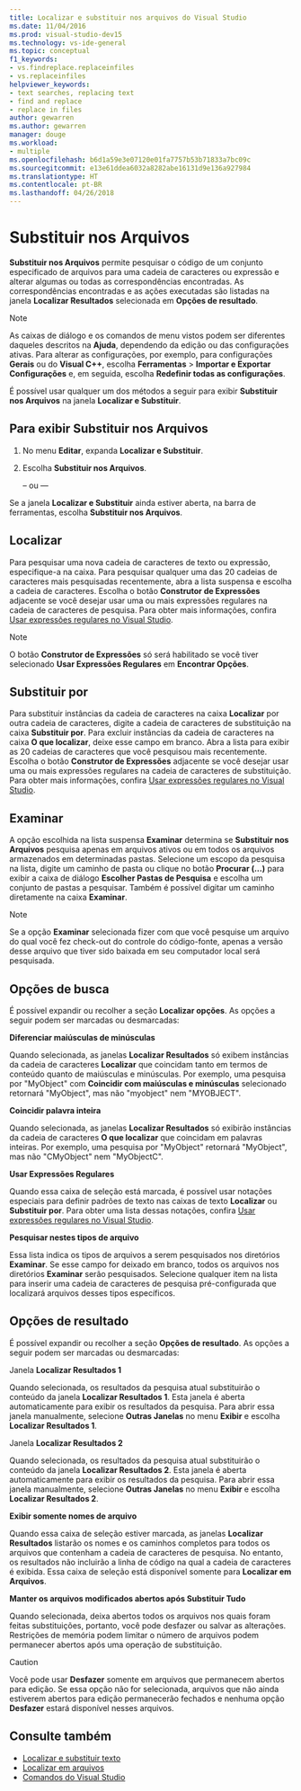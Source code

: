 ```yaml
---
title: Localizar e substituir nos arquivos do Visual Studio
ms.date: 11/04/2016
ms.prod: visual-studio-dev15
ms.technology: vs-ide-general
ms.topic: conceptual
f1_keywords:
- vs.findreplace.replaceinfiles
- vs.replaceinfiles
helpviewer_keywords:
- text searches, replacing text
- find and replace
- replace in files
author: gewarren
ms.author: gewarren
manager: douge
ms.workload:
- multiple
ms.openlocfilehash: b6d1a59e3e07120e01fa7757b53b71833a7bc09c
ms.sourcegitcommit: e13e61ddea6032a8282abe16131d9e136a927984
ms.translationtype: HT
ms.contentlocale: pt-BR
ms.lasthandoff: 04/26/2018
---
```

# <a name="replace-in-files"></a>Substituir nos Arquivos

**Substituir nos Arquivos** permite pesquisar o código de um conjunto especificado de arquivos para uma cadeia de caracteres ou expressão e alterar algumas ou todas as correspondências encontradas. As correspondências encontradas e as ações executadas são listadas na janela **Localizar Resultados** selecionada em **Opções de resultado**.

> [!NOTE]
> As caixas de diálogo e os comandos de menu vistos podem ser diferentes daqueles descritos na **Ajuda**, dependendo da edição ou das configurações ativas. Para alterar as configurações, por exemplo, para configurações **Gerais** ou do **Visual C++**, escolha **Ferramentas** > **Importar e Exportar Configurações** e, em seguida, escolha **Redefinir todas as configurações**.

É possível usar qualquer um dos métodos a seguir para exibir **Substituir nos Arquivos** na janela **Localizar e Substituir**.

## <a name="to-display-replace-in-files"></a>Para exibir Substituir nos Arquivos

1. No menu **Editar**, expanda **Localizar e Substituir**.

1. Escolha **Substituir nos Arquivos**.

   – ou —

  Se a janela **Localizar e Substituir** ainda estiver aberta, na barra de ferramentas, escolha **Substituir nos Arquivos**.

## <a name="find-what"></a>Localizar

Para pesquisar uma nova cadeia de caracteres de texto ou expressão, especifique-a na caixa. Para pesquisar qualquer uma das 20 cadeias de caracteres mais pesquisadas recentemente, abra a lista suspensa e escolha a cadeia de caracteres. Escolha o botão **Construtor de Expressões** adjacente se você desejar usar uma ou mais expressões regulares na cadeia de caracteres de pesquisa. Para obter mais informações, confira [Usar expressões regulares no Visual Studio](../ide/using-regular-expressions-in-visual-studio.md).

> [!NOTE]
> O botão **Construtor de Expressões** só será habilitado se você tiver selecionado **Usar Expressões Regulares** em **Encontrar Opções**.

## <a name="replace-with"></a>Substituir por

Para substituir instâncias da cadeia de caracteres na caixa **Localizar** por outra cadeia de caracteres, digite a cadeia de caracteres de substituição na caixa **Substituir por**. Para excluir instâncias da cadeia de caracteres na caixa **O que localizar**, deixe esse campo em branco. Abra a lista para exibir as 20 cadeias de caracteres que você pesquisou mais recentemente. Escolha o botão **Construtor de Expressões** adjacente se você desejar usar uma ou mais expressões regulares na cadeia de caracteres de substituição. Para obter mais informações, confira [Usar expressões regulares no Visual Studio](../ide/using-regular-expressions-in-visual-studio.md).

## <a name="look-in"></a>Examinar

A opção escolhida na lista suspensa **Examinar** determina se **Substituir nos Arquivos** pesquisa apenas em arquivos ativos ou em todos os arquivos armazenados em determinadas pastas. Selecione um escopo da pesquisa na lista, digite um caminho de pasta ou clique no botão **Procurar (...)**  para exibir a caixa de diálogo **Escolher Pastas de Pesquisa** e escolha um conjunto de pastas a pesquisar. Também é possível digitar um caminho diretamente na caixa **Examinar**.

> [!NOTE]
> Se a opção **Examinar** selecionada fizer com que você pesquise um arquivo do qual você fez check-out do controle do código-fonte, apenas a versão desse arquivo que tiver sido baixada em seu computador local será pesquisada.

## <a name="find-options"></a>Opções de busca

É possível expandir ou recolher a seção **Localizar opções**. As opções a seguir podem ser marcadas ou desmarcadas:

**Diferenciar maiúsculas de minúsculas**

Quando selecionada, as janelas **Localizar Resultados** só exibem instâncias da cadeia de caracteres **Localizar** que coincidam tanto em termos de conteúdo quanto de maiúsculas e minúsculas. Por exemplo, uma pesquisa por "MyObject" com **Coincidir com maiúsculas e minúsculas** selecionado retornará "MyObject", mas não "myobject" nem "MYOBJECT".

**Coincidir palavra inteira**

Quando selecionada, as janelas **Localizar Resultados** só exibirão instâncias da cadeia de caracteres **O que localizar** que coincidam em palavras inteiras. Por exemplo, uma pesquisa por "MyObject" retornará "MyObject", mas não "CMyObject" nem "MyObjectC".

**Usar Expressões Regulares**

Quando essa caixa de seleção está marcada, é possível usar notações especiais para definir padrões de texto nas caixas de texto **Localizar** ou **Substituir por**. Para obter uma lista dessas notações, confira [Usar expressões regulares no Visual Studio](../ide/using-regular-expressions-in-visual-studio.md).

**Pesquisar nestes tipos de arquivo**

Essa lista indica os tipos de arquivos a serem pesquisados nos diretórios **Examinar**. Se esse campo for deixado em branco, todos os arquivos nos diretórios **Examinar** serão pesquisados. Selecione qualquer item na lista para inserir uma cadeia de caracteres de pesquisa pré-configurada que localizará arquivos desses tipos específicos.

## <a name="result-options"></a>Opções de resultado

É possível expandir ou recolher a seção **Opções de resultado**. As opções a seguir podem ser marcadas ou desmarcadas:

Janela **Localizar Resultados 1**

Quando selecionada, os resultados da pesquisa atual substituirão o conteúdo da janela **Localizar Resultados 1**. Esta janela é aberta automaticamente para exibir os resultados da pesquisa. Para abrir essa janela manualmente, selecione **Outras Janelas** no menu **Exibir** e escolha **Localizar Resultados 1**.

Janela **Localizar Resultados 2**

Quando selecionada, os resultados da pesquisa atual substituirão o conteúdo da janela **Localizar Resultados 2**. Esta janela é aberta automaticamente para exibir os resultados da pesquisa. Para abrir essa janela manualmente, selecione **Outras Janelas** no menu **Exibir** e escolha **Localizar Resultados 2**.

**Exibir somente nomes de arquivo**

Quando essa caixa de seleção estiver marcada, as janelas **Localizar Resultados** listarão os nomes e os caminhos completos para todos os arquivos que contenham a cadeia de caracteres de pesquisa. No entanto, os resultados não incluirão a linha de código na qual a cadeia de caracteres é exibida. Essa caixa de seleção está disponível somente para **Localizar em Arquivos**.

**Manter os arquivos modificados abertos após Substituir Tudo**

Quando selecionada, deixa abertos todos os arquivos nos quais foram feitas substituições, portanto, você pode desfazer ou salvar as alterações. Restrições de memória podem limitar o número de arquivos podem permanecer abertos após uma operação de substituição.

> [!CAUTION]
> Você pode usar **Desfazer** somente em arquivos que permanecem abertos para edição. Se essa opção não for selecionada, arquivos que não ainda estiverem abertos para edição permanecerão fechados e nenhuma opção **Desfazer** estará disponível nesses arquivos.

## <a name="see-also"></a>Consulte também

- [Localizar e substituir texto](../ide/finding-and-replacing-text.md)
- [Localizar em arquivos](../ide/find-in-files.md)
- [Comandos do Visual Studio](../ide/reference/visual-studio-commands.md)
